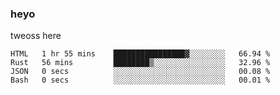 ### heyo
tweoss here

<!--START_SECTION:waka-->

```text
HTML   1 hr 55 mins    ████████████████▓░░░░░░░░   66.94 %
Rust   56 mins         ████████▒░░░░░░░░░░░░░░░░   32.96 %
JSON   0 secs          ░░░░░░░░░░░░░░░░░░░░░░░░░   00.08 %
Bash   0 secs          ░░░░░░░░░░░░░░░░░░░░░░░░░   00.01 %
```

<!--END_SECTION:waka-->

<!--
**Tweoss/tweoss** is a ✨ _special_ ✨ repository because its `README.md` (this file) appears on your GitHub profile.

Here are some ideas to get you started:

- 🔭 I’m currently working on ...
- 🌱 I’m currently learning ...
- 👯 I’m looking to collaborate on ...
- 🤔 I’m looking for help with ...
- 💬 Ask me about ...
- 📫 How to reach me: ...
- 😄 Pronouns: ...
- ⚡ Fun fact: ...
-->
